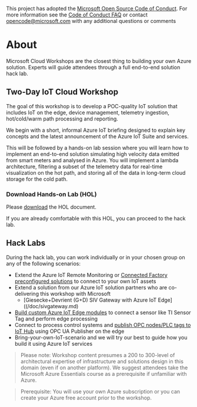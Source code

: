 This project has adopted the [Microsoft Open Source Code of Conduct](https://opensource.microsoft.com/codeofconduct/). For more information see the [Code of Conduct FAQ](https://opensource.microsoft.com/codeofconduct/faq/) or contact [opencode@microsoft.com](mailto:opencode@microsoft.com) with any additional questions or comments

# About 
Microsoft Cloud Workshops are the closest thing to building your own Azure solution. Experts will guide attendees through a full end-to-end solution hack lab.

## Two-Day IoT Cloud Workshop
The goal of this workshop is to develop a POC-quality IoT solution that includes IoT on the edge, device management, telemetry ingestion, hot/cold/warm path processing and reporting.

We begin with a short, informal Azure IoT briefing designed to explain key concepts and the latest announcement of the Azure IoT Suite and services.  
 
This will be followed by a hands-on lab session where you will learn how to implement an end-to-end solution simulating high velocity data emitted from smart meters and analysed in Azure. You will implement a lambda architecture, filtering a subset of the telemetry data for real-time visualization on the hot path, and storing all of the data in long-term cloud storage for the cold path. 

### Download Hands-on Lab (HOL)
Please [download](https://github.com/faister/msiotcloudworkshopau/blob/master/doc/hands-on%20lab%20step-by%20step%20-%20internet%20of%20things%20-%202018-03-v1.1.pdf) the HOL document.

If you are already comfortable with this HOL, you can proceed to the hack lab. 

## Hack Labs
During the hack lab, you can work individually or in your chosen group on any of the following scenarios: 

* Extend the Azure IoT Remote Monitoring or [Connected Factory preconfigured solutions](https://github.com/faister/connectedfactory) to connect to your own IoT assets
* Extend a solution from our Azure IoT solution partners who are co-delivering this workshop with Microsoft
  - [Giesecke+Devrient (G+D) SIV Gateway with Azure IoT Edge]((/doc/sivgateway.md)
* [Build custom Azure IoT Edge modules](https://github.com/faister/iot-workshop) to connect a sensor like TI Sensor Tag and perform  edge processing 
* Connect to process control systems and [publish OPC nodes/PLC tags to IoT Hub](https://github.com/faister/connectedfactory/blob/master/README.md#opc-ua-integration) using OPC UA Publisher on the edge
* Bring-your-own-IoT-scenario and we will try our best to guide how you build it using Azure IoT services

> Please note: Workshop content presumes a 200 to 300-level of architectural expertise of infrastructure and solutions design in this domain (even if on another platform). We suggest attendees take the Microsoft Azure Essentials course as a prerequisite if unfamiliar with Azure. 

> Prerequisite: You will use your own Azure subscription or you can create your Azure free account prior to the workshop.
